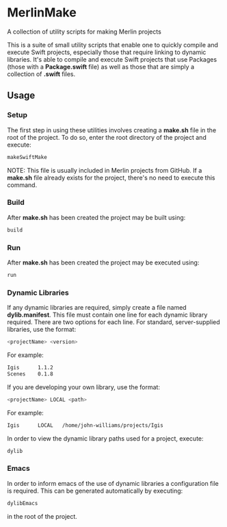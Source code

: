 # MerlinMake
A collection of utility scripts for making Merlin projects

This is a suite of small utility scripts that enable one to quickly compile and execute Swift projects, especially those that require linking to dynamic libraries.  It's able to compile and execute Swift projects that use Packages (those with a **Package.swift** file) as well as those that are simply a collection of **.swift** files.

## Usage
### Setup
The first step in using these utilities involves creating a **make.sh** file in the root of the project.  To do so, enter the root directory of the project and execute:
```bash
makeSwiftMake
```
NOTE:  This file is usually included in Merlin projects from GitHub.  If a **make.sh** file already exists for the project, there's no need to execute this command.
### Build
After **make.sh** has been created the project may be built using:
```bash
build
```

### Run
After **make.sh** has been created the project may be executed using:
```bash
run
```

### Dynamic Libraries
If any dynamic libraries are required, simply create a file named **dylib.manifest**.  This file must contain one line for each dynamic library required.  There are two options for each line.  For standard, server-supplied libraries, use the format:
```bash
<projectName> <version>
```
For example:
```bash
Igis      1.1.2
Scenes    0.1.8
```

If you are developing your own library, use the format:
```bash
<projectName> LOCAL <path>
```
For example:
```bash
Igis      LOCAL   /home/john-williams/projects/Igis 
```

In order to view the dynamic library paths used for a project, execute:
```bash
dylib
```

### Emacs
In order to inform emacs of the use of dynamic libraries a configuration file is required.  This can be generated automatically by executing:
```bash
dylibEmacs
```
in the root of the project.
